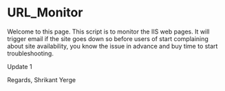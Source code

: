 # URL_Monitor
Welcome to this page.
This script is to monitor the IIS web pages.
It will trigger email if the site goes down so before users of start complaining about site availability, you know the issue in advance and buy time to start troubleshooting.

Update 1

Regards,
Shrikant Yerge
